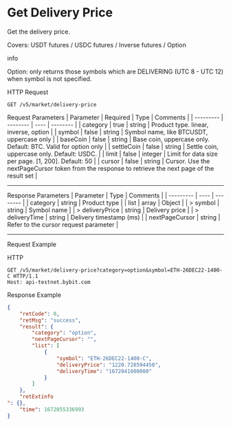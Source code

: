 # Get Delivery Price
Get the delivery price.

Covers: USDT futures / USDC futures / Inverse futures / Option

info

Option: only returns those symbols which are DELIVERING (UTC 8 - UTC 12) when symbol is not specified.

HTTP Request
```http
GET /v5/market/delivery-price
```

Request Parameters
| Parameter | Required | Type | Comments |
| --------- | -------- | ---- | -------- |
| category | true | string | Product type. linear, inverse, option |
| symbol | false | string | Symbol name, like BTCUSDT, uppercase only |
| baseCoin | false | string | Base coin, uppercase only. Default: BTC. Valid for option only |
| settleCoin | false | string | Settle coin, uppercase only. Default: USDC. |
| limit | false | integer | Limit for data size per page. [1, 200]. Default: 50 |
| cursor | false | string | Cursor. Use the nextPageCursor token from the response to retrieve the next page of the result set |

---


Response Parameters
| Parameter | Type | Comments |
| --------- | ---- | -------- |
| category | string | Product type |
| list | array | Object |
| > symbol | string | Symbol name |
| > deliveryPrice | string | Delivery price |
| > deliveryTime | string | Delivery timestamp (ms) |
| nextPageCursor | string | Refer to the cursor request parameter |

---


Request Example

HTTP
 
  
  
  
```http
GET /v5/market/delivery-price?category=option&symbol=ETH-26DEC22-1400-C HTTP/1.1
Host: api-testnet.bybit.com
```

Response Example
```json
{
    "retCode": 0,
    "retMsg": "success",
    "result": {
        "category": "option",
        "nextPageCursor": "",
        "list": [
            {
                "symbol": "ETH-26DEC22-1400-C",
                "deliveryPrice": "1220.728594450",
                "deliveryTime": "1672041600000"
            }
        ]
    },
    "retExtinfo
": {},
    "time": 1672055336993
}
```

